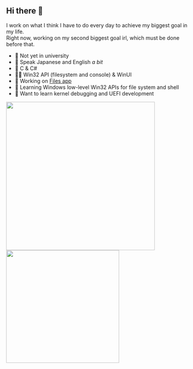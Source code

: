 ## Hi there 👋

I work on what I think I have to do every day to achieve my biggest goal in my life.
<br/>
Right now, working on my second biggest goal irl, which must be done before that.

- 🏫 Not yet in university
- 💬 Speak Japanese and English *a bit*
- 📝 C & C#
- 👨‍💻 Win32 API (filesystem and console) & WinUI
- 🔭 Working on [Files app](https://files.community)
- 🌱 Learning Windows low-level Win32 APIs for file system and shell
- 👯 Want to learn kernel debugging and UEFI development

<p>
  <img src="https://github-readme-stats.vercel.app/api?username=0x5bfa&show_icons=true&theme=transparent" width="400" />
  <img src="https://github-readme-stats.vercel.app/api/top-langs/?username=0x5bfa&layout=compact&theme=transparent" width="304" />
</p>

